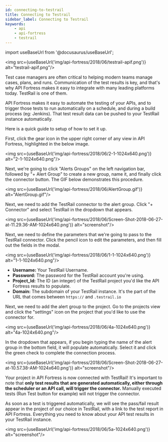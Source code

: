 ```yaml
---
id: connecting-to-testrail
title: Connecting to Testrail
sidebar_label: Connecting to Testrail
keywords:
    - api
    - api-fortress
    - testrail
---
```


import useBaseUrl from '@docusaurus/useBaseUrl';

<img src={useBaseUrl('img/api-fortress/2018/06/testrail-apif.png')} alt="testrail-apif.png"/>

Test case managers are often critical to helping modern teams manage cases, plans, and runs. Communication of the test results is key, and that's why API Fortress makes it easy to integrate with many leading platforms today. TestRail is one of them.

API Fortress makes it easy to automate the testing of your APIs, and to trigger those tests to run automatically on a schedule, and during a build process (eg: Jenkins). That test result data can be pushed to your TestRail instance automatically.

Here is a quick guide to setup of how to set it up.

First, click the gear icon in the upper right corner of any view in API Fortress, highlighted in the below image.

<img src={useBaseUrl('img/api-fortress/2018/06/2-1-1024x640.png')} alt="2-1-1024x640.png"/>

Next, we're going to click "Alerts Groups" on the left navigation bar, followed by "+ Alert Group" to create a new group, name it, and finally click the connector button. The GIF below demonstrates this procedure.

<img src={useBaseUrl('img/api-fortress/2018/06/AlertGroup.gif')} alt="AlertGroup.gif"/>

Next, we need to add the TestRail connector to the alert group. Click "+ Connector" and select TestRail in the dropdown that appears.

<img src={useBaseUrl('img/api-fortress/2018/06/Screen-Shot-2018-06-27-at-11.29.36-AM-1024x640.png')} alt="screenshot"/>

Next, we need to define the parameters that we're going to pass to the TestRail connector. Click the pencil icon to edit the parameters, and then fill out the fields in the modal.

<img src={useBaseUrl('img/api-fortress/2018/06/1-1-1024x640.png')} alt="1-1-1024x640.png"/>

* **Username:** Your TestRail Username. 
* **Password:** The password for the TestRail account you're using. 
* **Project_Id:** The ID (an integer) of the TestRail project you'd like the API Fortress results to populate. 
* **Domain:** The subdomain of your TestRail instance. It's the part of the URL that comes between `https://` and `.testrail.io`

Next, we need to add the alert group to the project. Go to the projects view and click the "settings" icon on the project that you'd like to use the connector for.

<img src={useBaseUrl('img/api-fortress/2018/06/4a-1024x640.png')} alt="4a-1024x640.png"/>

In the dropdown that appears, if you begin typing the name of the alert group in the bottom field, it will populate automatically. Select it and click the green check to complete the connection process.

<img src={useBaseUrl('img/api-fortress/2018/06/Screen-Shot-2018-06-27-at-10.57.38-AM-1024x640.png')} alt="screenshot"/>

Your project in API Fortress is now connected with TestRail! It's important to note that **only test results that are generated automatically, either through the scheduler or an API call, will trigger the connector.** Manually executed tests (Run Test button for example) will not trigger the connector.

As soon as a test is triggered automatically, we will see the pass/fail result appear in the project of our choice in TestRail, with a link to the test report in API Fortress. Everything you need to know about your API test results in your TestRail instance.

<img src={useBaseUrl('img/api-fortress/2018/06/5a-1024x640.png')} alt="screenshot"/>

